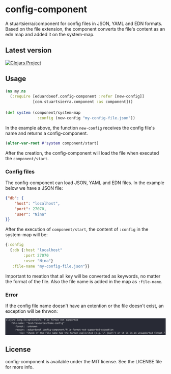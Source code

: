 # config-component

A stuartsierra/component for config files in JSON, YAML and EDN formats. Based on the file extension, the component converts the file's content as an edn map and added it on the system-map.

## Latest version

[![Clojars Project](https://img.shields.io/clojars/v/eduardoeof/config-component.svg)](https://clojars.org/eduardoeof/config-component)

## Usage

```clj
(ns my.ns
  (:require [eduardoeof.config-component :refer [new-config]]
            [com.stuartsierra.component :as component]))

(def system (component/system-map
              :config (new-config "my-config-file.json"))
```

In the example above, the function `new-config` receives the config file's name and returns a config-component.

```clj
(alter-var-root #'system component/start)
```

After the creation, the config-component will load the file when executed the `component/start`.

### Config files

The config-component can load JSON, YAML and EDN files. In the example below we have a JSON file:

```json
{"db": {
    "host": "localhost",
    "port": 27070,
    "user": "Nina"
}}
```

After the execution of `component/start`, the content of `:config` in the system-map will be:

```clj
{:config
  {:db {:host "localhost"
        :port 27070
        :user "Nina"}
   :file-name "my-config-file.json"}}
```

Important to meation that all key will be converted as keywords, no matter the format of the file. Also the file name is added in the map as `:file-name`.

### Error

If the config file name doesn't have an extention or the file doesn't exist, an exception will be thrwon:

![exception](img/expection.png)

## License

config-component is available under the MIT license. See the LICENSE file for more info.
